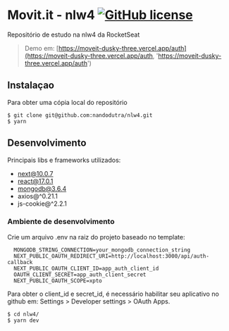 # Movit.it - nlw4 [![GitHub license](https://img.shields.io/badge/license-MIT-blue.svg?style=flat-square)](https://github.com/your/your-project/blob/master/LICENSE)

Repositório de estudo na nlw4 da RocketSeat

> Demo em: [https://moveit-dusky-three.vercel.app/auth](https://moveit-dusky-three.vercel.app/auth, 'https://moveit-dusky-three.vercel.app/auth')

## Instalaçao

Para obter uma cópia local do repositório

```shell
$ git clone git@github.com:nandodutra/nlw4.git
$ yarn
```

## Desenvolvimento 
Principais libs e frameworks utilizados:

- next@10.0.7
- react@17.0.1
- mongodb@3.6.4
- axios@^0.21.1
- js-cookie@^2.2.1

### Ambiente de desenvolvimento

Crie um arquivo .env na raiz do projeto baseado no template: 

```shell
  MONGODB_STRING_CONNECTION=your_mongodb_connection_string
  NEXT_PUBLIC_OAUTH_REDIRECT_URI=http://localhost:3000/api/auth-callback
  NEXT_PUBLIC_OAUTH_CLIENT_ID=app_auth_client_id
  OAUTH_CLIENT_SECRET=app_auth_client_secret
  NEXT_PUBLIC_OAUTH_SCOPE=xpto
```
Para obter o client_id e secret_id, é necessário habilitar seu aplicativo no
github em: Settings > Developer settings > OAuth Apps.

```shell
$ cd nlw4/
$ yarn dev
```